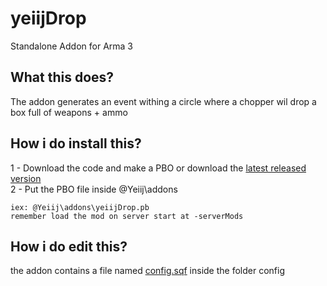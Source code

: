 # yeiijDrop
Standalone Addon for Arma 3

## What this does?
The addon generates an event withing a circle where a chopper wil drop a box full of weapons + ammo

## How i do install this?
1 - Download the code and make a PBO or download the [latest released version](https://github.com/yeiij/yeiijDrop/releases)
<br>
2 - Put the PBO file inside @Yeiij\addons
```
iex: @Yeiij\addons\yeiijDrop.pb
remember load the mod on server start at -serverMods
```

## How i do edit this?
the addon contains a file named [config.sqf](https://github.com/yeiij/yeiijDrop/blob/master/config/config.sqf) inside the folder config
